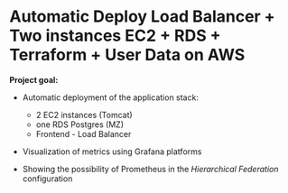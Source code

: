 # Automatic Deploy Load Balancer + Two instances EC2 + RDS + Terraform + User Data on AWS

**Project goal:**

- Automatic deployment of the application stack:
    - 2 EC2 instances (Tomcat)
    - one RDS Postgres (MZ)
    - Frontend - Load Balancer
    
    
- Visualization of metrics using Grafana platforms
- Showing the possibility of Prometheus in the *Hierarchical Federation* configuration
